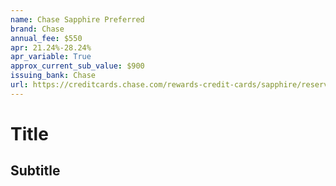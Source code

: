```yaml
---
name: Chase Sapphire Preferred
brand: Chase
annual_fee: $550
apr: 21.24%-28.24%
apr_variable: True
approx_current_sub_value: $900
issuing_bank: Chase
url: https://creditcards.chase.com/rewards-credit-cards/sapphire/reserve
---
```


# Title

## Subtitle